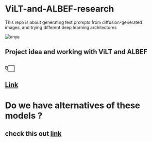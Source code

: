 # ViLT-and-ALBEF-research
This repo is about generating text prompts from diffusion-generated images, and trying different deep learning architectures

![anya](https://github.com/user-attachments/assets/c1c02164-2aa8-4a32-8e17-c605a5c4086e)

## Project idea and working with ViLT and ALBEF
## 👇🏻
## [Link](Project-Idea.md)

# Do we have alternatives of these models ?
## check this out [link](alternative-Methods.md)
